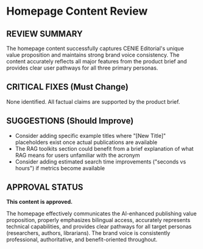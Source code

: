 # Homepage Content Review

## REVIEW SUMMARY

The homepage content successfully captures CENIE Editorial's unique value proposition and maintains strong brand voice consistency. The content accurately reflects all major features from the product brief and provides clear user pathways for all three primary personas.

## CRITICAL FIXES (Must Change)

None identified. All factual claims are supported by the product brief.

## SUGGESTIONS (Should Improve)

- Consider adding specific example titles where "[New Title]" placeholders exist once actual publications are available
- The RAG toolkits section could benefit from a brief explanation of what RAG means for users unfamiliar with the acronym
- Consider adding estimated search time improvements ("seconds vs hours") if metrics become available

## APPROVAL STATUS

**This content is approved.**

The homepage effectively communicates the AI-enhanced publishing value proposition, properly emphasizes bilingual access, accurately represents technical capabilities, and provides clear pathways for all target personas (researchers, authors, librarians). The brand voice is consistently professional, authoritative, and benefit-oriented throughout.

